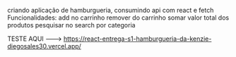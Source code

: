 criando aplicação de hamburgueria, consumindo api com react e fetch
Funcionalidades:
  add no carrinho
  remover do carrinho
  somar valor total dos produtos
  pesquisar no search por categoria
  
  TESTE AQUI ---> https://react-entrega-s1-hamburgueria-da-kenzie-diegosales30.vercel.app/
